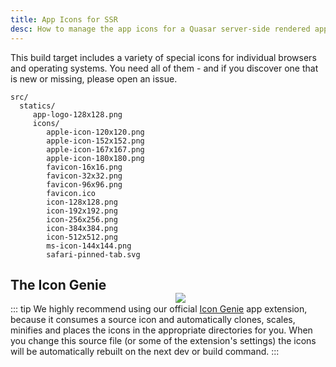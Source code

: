 ```yaml
---
title: App Icons for SSR
desc: How to manage the app icons for a Quasar server-side rendered app.
---
```


This build target includes a variety of special icons for individual browsers and operating systems. You need all of them - and if you discover one that is new or missing, please open an issue.

```
src/
  statics/
     app-logo-128x128.png
     icons/
        apple-icon-120x120.png
        apple-icon-152x152.png
        apple-icon-167x167.png
        apple-icon-180x180.png
        favicon-16x16.png
        favicon-32x32.png
        favicon-96x96.png
        favicon.ico
        icon-128x128.png
        icon-192x192.png
        icon-256x256.png
        icon-384x384.png
        icon-512x512.png
        ms-icon-144x144.png
        safari-pinned-tab.svg
```

<img src="statics/img/iconfactory.png" style="float:right;max-width:15%;min-width:240px;padding-top:40px" />

## The Icon Genie

::: tip
We highly recommend using our official [Icon Genie](https://github.com/quasarframework/app-extension-icon-genie/) app extension, because it consumes a source icon and automatically clones, scales, minifies and places the icons in the appropriate directories for you. When you change this source file (or some of the extension's settings) the icons will be automatically rebuilt on the next dev or build command.
:::
